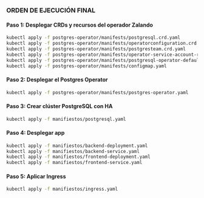 ### ORDEN DE EJECUCIÓN FINAL

#### Paso 1: Desplegar CRDs y recursos del operador Zalando

```bash
kubectl apply -f postgres-operator/manifests/postgresql.crd.yaml
kubectl apply -f postgres-operator/manifests/operatorconfiguration.crd.yaml
kubectl apply -f postgres-operator/manifests/postgresteam.crd.yaml
kubectl apply -f postgres-operator/manifests/operator-service-account-rbac.yaml
kubectl apply -f postgres-operator/manifests/postgresql-operator-default-configuration.yaml
kubectl apply -f postgres-operator/manifests/configmap.yaml
```

#### Paso 2: Desplegar el Postgres Operator

```bash
kubectl apply -f postgres-operator/manifests/postgres-operator.yaml
```

#### Paso 3: Crear clúster PostgreSQL con HA

```bash
kubectl apply -f manifiestos/postgresql.yaml
```

#### Paso 4: Desplegar app

```bash
kubectl apply -f manifiestos/backend-deployment.yaml
kubectl apply -f manifiestos/backend-service.yaml
kubectl apply -f manifiestos/frontend-deployment.yaml
kubectl apply -f manifiestos/frontend-service.yaml
```

#### Paso 5: Aplicar Ingress

```bash
kubectl apply -f manifiestos/ingress.yaml
```

